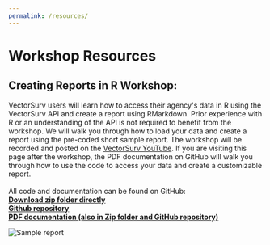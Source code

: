 ```yaml
---
permalink: /resources/
---
```


<div class="wrap-outer">
    <div class="grid-container3">
        <div class="box3">
            <h1>  
                Workshop Resources 
            </h1>
        </div>
        <div class="grid-container">
            <div class="box">
                    <h2> 
                        Creating Reports in R Workshop: 
                    </h2>
                    <p>
                        VectorSurv users will learn how to access their agency's data in R using the VectorSurv API and create a report using RMarkdown. Prior experience with R or an understanding of the API is not required to benefit from the workshop. We will walk you through how to load your data and create a report using the pre-coded short sample report. The workshop will be recorded and posted on the <a href="https://youtube.com/#vectorsurv"> VectorSurv YouTube</a>. If you are visiting this page after the workshop, the PDF documentation on GitHub will walk you through how to use the code to access your data and create a customizable report. 
                        <br><br>
                        All code and documentation can be found on GitHub:
                        <br>
                        <b><a href="https://github.com/UCD-DART/R-tutorial/archive/refs/heads/main.zip"> Download zip folder directly</a></b>
                        <br> 
                        <b><a href="https://github.com/UCD-DART/R-workshop/tree/main" target="_blank">Github repository</a></b> 
                        <br>
                        <b><a href="https://github.com/UCD-DART/R-workshop/blob/main/VS_docs.pdf" target="_blank">PDF documentation (also in Zip folder and GitHub repository) </a></b>
                    </p>
            </div>
            <div class="box">
                    <img src="/assets/images/sample_report.png" alt="Sample report">
            </div>
        </div>
                    
